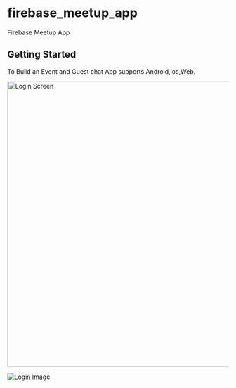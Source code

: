 # firebase_meetup_app

Firebase Meetup App

## Getting Started

 To Build an Event and Guest chat App supports Android,ios,Web.

<a href="https://drive.google.com/uc?export=view&id=1ii3qPurVeAjZ0eNESSMJZ9YeJW9qaTQB"><img src="https://drive.google.com/uc?export=view&id=<1ii3qPurVeAjZ0eNESSMJZ9YeJW9qaTQB>"
style="width: 650px; max-width: 100%; height: auto" title="Login Screen" />

![Login Image](https://drive.google.com/uc?export=view&id=1ii3qPurVeAjZ0eNESSMJZ9YeJW9qaTQB)
